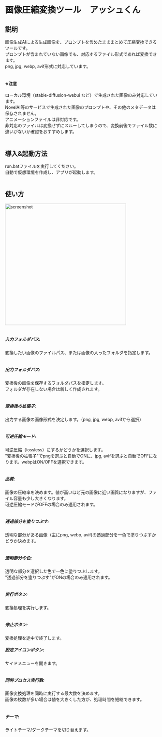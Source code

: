 
# 画像圧縮変換ツール　アッシュくん

## 説明
画像生成AIによる生成画像を、プロンプトを含めたまままとめて圧縮変換できるツールです。<br>
プロンプトが含まれていない画像でも、対応するファイル形式であれば変換できます。<br>
png, jpg, webp, avif形式に対応しています。<br><br>

#### ※注意
ローカル環境（stable-diffusion-webui など）で生成された画像のみ対応しています。<br>
NovelAI等のサービスで生成された画像のプロンプトや、その他のメタデータは保存されません。<br>
アニメーションファイルは非対応です。<br>
非対応のファイルは変換せずにスルーしてしまうので、変換前後でファイル数に違いがないか確認をおすすめします。
<br><br>

## 導入&起動方法
run.batファイルを実行してください。<br>
自動で仮想環境を作成し、アプリが起動します。<br>
<br>


## 使い方
<img width="400" alt="screenshot" src="https://github.com/takep6/image-converter-with-prompt/assets/74190436/e32ca137-2339-464d-8a5d-4a6b9aaddb25">
<br><br>

##### 入力フォルダパス:<br>
変換したい画像のファイルパス、または画像の入ったフォルダを指定します。
<br><br>

##### 出力フォルダパス:<br>
変換後の画像を保存するフォルダパスを指定します。<br>
フォルダが存在しない場合は新しく作成されます。
<br><br>

##### 変換後の拡張子:<br>
出力する画像の画像形式を決定します。（png, jpg, webp, avifから選択）
<br><br>

##### 可逆圧縮モード:<br>
可逆圧縮（lossless）にするかどうかを選択します。<br>
"変換後の拡張子"でpngを選ぶと自動でONに、jpg, avifを選ぶと自動でOFFになります。webpはON/OFFを選択できます。
<br><br>

##### 品質:<br>
画像の圧縮率を決めます。値が高いほど元の画像に近い画質になりますが、ファイル容量も少し大きくなります。<br>
可逆圧縮モードがOFFの場合のみ適用されます。
<br><br>

##### 透過部分を塗りつぶす:<br>
透明な部分がある画像（主にpng, webp, avif)の透過部分を一色で塗りつぶすかどうか決めます。
<br><br>

##### 透明部分の色:<br>
透明な部分を選択した色で一色に塗りつぶします。<br>
"透過部分を塗りつぶす"がONの場合のみ適用されます。
<br><br>

##### 実行ボタン:
変換処理を実行します。
<br><br>

##### 停止ボタン:
変換処理を途中で終了します。

##### 設定アイコンボタン:
サイドメニューを開きます。
<br><br>

##### 同時プロセス実行数:
画像変換処理を同時に実行する最大数を決めます。<br>
画像の枚数が多い場合は値を大きくした方が、処理時間を短縮できます。
<br><br>

##### テーマ:
ライトテーマ/ダークテーマを切り替えます。
<br><br>






